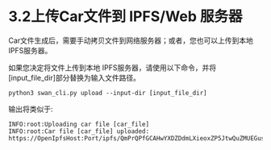 # 3.2上传Car文件到 IPFS/Web 服务器

Car文件生成后，需要手动拷贝文件到网络服务器；或者，您也可以上传到本地IPFS服务器。

如果您决定将文件上传到本地 IPFS服务器，请使用以下命令，并将\[input\_file\_dir]部分替换为输入文件路径。

```
python3 swan_cli.py upload --input-dir [input_file_dir]
```

输出将类似于:

```
INFO:root:Uploading car file [car_file]
INFO:root:Car file [car_file] uploaded: https://OpenIpfsHost:Port/ipfs/QmPrQPfGCAHwYXDZDdmLXieoxZP5JtwQuZMUEGuspKFZKQ
```

